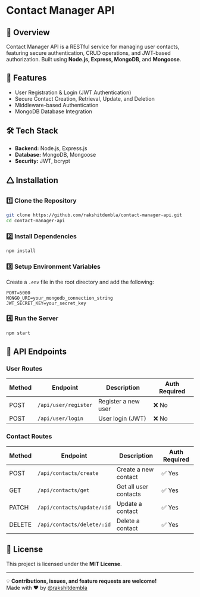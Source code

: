 # Contact Manager API

## 📌 Overview  
Contact Manager API is a RESTful service for managing user contacts, featuring secure authentication, CRUD operations, and JWT-based authorization. Built using **Node.js, Express, MongoDB**, and **Mongoose**.

## 🚀 Features  
- User Registration & Login (JWT Authentication)  
- Secure Contact Creation, Retrieval, Update, and Deletion  
- Middleware-based Authentication  
- MongoDB Database Integration  

## 🛠 Tech Stack  
- **Backend:** Node.js, Express.js  
- **Database:** MongoDB, Mongoose  
- **Security:** JWT, bcrypt  

## 🛆 Installation  

### 1️⃣ Clone the Repository  
```bash
git clone https://github.com/rakshitdembla/contact-manager-api.git
cd contact-manager-api
```

### 2️⃣ Install Dependencies  
```bash
npm install
```

### 3️⃣ Setup Environment Variables  
Create a `.env` file in the root directory and add the following:  
```env
PORT=5000
MONGO_URI=your_mongodb_connection_string
JWT_SECRET_KEY=your_secret_key
```

### 4️⃣ Run the Server  
```bash
npm start
```

## 📌 API Endpoints  

### **User Routes**
| Method | Endpoint       | Description            | Auth Required |
|--------|--------------|------------------------|--------------|
| POST   | `/api/user/register` | Register a new user | ❌ No |
| POST   | `/api/user/login` | User login (JWT) | ❌ No |

### **Contact Routes**  
| Method | Endpoint            | Description                     | Auth Required |
|--------|---------------------|---------------------------------|--------------|
| POST   | `/api/contacts/create` | Create a new contact  | ✅ Yes |
| GET    | `/api/contacts/get` | Get all user contacts  | ✅ Yes |
| PATCH  | `/api/contacts/update/:id` | Update a contact  | ✅ Yes |
| DELETE | `/api/contacts/delete/:id` | Delete a contact  | ✅ Yes |

## 🐜 License  
This project is licensed under the **MIT License**.

---

💡 **Contributions, issues, and feature requests are welcome!**  
Made with ❤️ by [@rakshitdembla](https://github.com/rakshitdembla)

